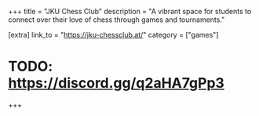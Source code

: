 +++
title = "JKU Chess Club"
description = "A vibrant space for students to connect over their love of chess through games and tournaments."

[extra]
link_to = "https://jku-chessclub.at/"
category = ["games"]
# TODO: https://discord.gg/q2aHA7gPp3
+++
